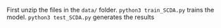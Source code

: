 First unzip the files in the ```data/``` folder.
```python3 train_SCDA.py``` trains the model.
```python3 test_SCDA.py``` generates the results
